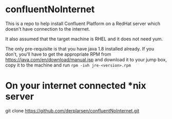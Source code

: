 # confluentNoInternet
This is a repo to help install Confluent Platform on a RedHat server which doesn't have connection to the internet.

It also assumed that the target machine is RHEL and it does not need yum.

The only pre-requisite is that you have java 1.8 installed already. If you don't, you'll have to get the appropriate RPM from https://java.com/en/download/manual.jsp and download it to your jump box, copy it to the machine and run `rpm -ivh jre-<version>.rpm`

# On your internet connected \*nix server
git clone https://github.com/derplarsen/confluentNoInternet.git

